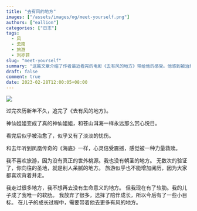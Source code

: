 ```yaml
---
title: "去有风的地方"
images: ["/assets/images/og/meet-yourself.png"]
authors: ["eallion"]
categories: ["日志"]
tags: 
  - 风
  - 云南
  - 旅游
  - 刘亦菲
slug: "meet-yourself"
summary: "这篇文章介绍了作者最近看完的电影《去有风的地方》带给他的感受。他感到被治愈了，但同时也带来了淡淡的忧伤。文章表达了作者对旅游的看法，认为自己不喜欢旅游，因为很少能找到真正的理想之地。然而，作者现在有了软肋，即他的儿子，因此他决定陪伴儿子成长，带着他去更多有风的地方。"
draft: false
comment: true
date: 2023-02-28T12:00:05+08:00
---
```


![](/assets/images/posts/2023/02/meetyourself.jpg)

过完农历新年不久，追完了《去有风的地方》。

神仙姐姐变成了真的神仙姐姐，和苍山洱海一样永远那么赏心悦目。

看完后似乎被治愈了，似乎又有了淡淡的忧伤。

和去年听到凤凰传奇的《海底》一样，心灵倍受震撼，感觉被一种力量救赎。

我不喜欢旅游，因为没有真正的世外桃源。我也没有朝圣的地方。
无数次的验证了，你向往的圣地，就是别人呆腻的地方。
旅游似乎也不能增加阅历，因为大家都喜欢背着井走。

我走过很多地方，我不想再去没有生命意义的地方。
但我现在有了软肋。我的儿子成了我唯一的软肋。
我放弃了很多，选择了陪伴成长，所以今后有了一些小目标。
在儿子的成长过程中，需要带着他去更多有风的地方。
